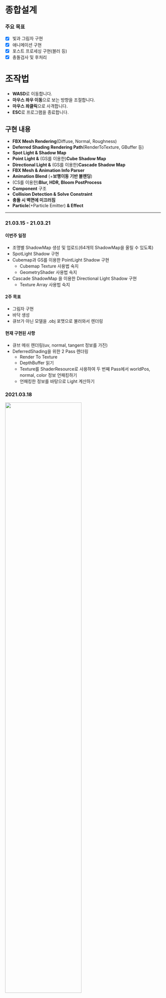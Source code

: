 # 종합설계
### 주요 목표
 - [x] 빛과 그림자 구현
 - [x] 애니메이션 구현
 - [x] 포스트 프로세싱 구현(블러 등)
 - [x] 충돌검사 및 후처리

# 조작법
- **WASD**로 이동합니다.
- **마우스 좌우 이동**으로 보는 방향을 조절합니다.
- **마우스 좌클릭**으로 사격합니다.
- **ESC**로 프로그램을 종료합니다.

## 구현 내용
* **FBX Mesh Rendering**(Diffuse, Normal, Roughness)
* **Deferred Shading Rendering Path**(RenderToTexture, GBuffer 등)
* **Spot Light & Shadow Map**
* **Point Light &** (GS를 이용한)**Cube Shadow Map**
* **Directional Light &** (GS를 이용한)**Cascade Shadow Map**
* **FBX Mesh & Animation Info Parser**
* **Animation Blend** (+**보행이동 기반 블렌딩**)
* (CS를 이용한)**Blur, HDR, Bloom PostProcess**
* **Component** 구조
* **Collision Detection & Solve Constraint**
* **충돌 시 벽면에 미끄러짐**
* **Particle**(+Particle Emitter) **& Effect**

-----------
### 21.03.15 - 21.03.21
#### 이번주 일정
* 조명별 ShadowMap 생성 및 업로드(64개의 ShadowMap을 올릴 수 있도록)
* SpotLight Shadow 구현
* Cubemap과 GS를 이용한 PointLight Shadow 구현
  - Cubemap Texture 사용법 숙지
  - GeometryShader 사용법 숙지
* Cascade ShadowMap 을 이용한 Directional Light Shadow 구현
  - Texture Array 사용법 숙지

#### 2주 목표
* 그림자 구현 
* 바닥 생성
* 큐브가 아닌 모델을 .obj 포맷으로 불러와서 렌더링

#### 현재 구현된 사항
- 큐브 메쉬 렌더링(uv, normal, tangent 정보를 가진)
- DeferredShading을 위한 2 Pass 렌더링
  - Render To Texture
  - DepthBuffer 읽기
  - Texture를 ShaderResource로 사용하여 두 번째 Pass에서 worldPos, normal, color 정보 언패킹하기
  - 언패킹한 정보를 바탕으로 Light 계산하기

### 2021.03.18
<img src="https://user-images.githubusercontent.com/21697638/111553756-58535f80-87c8-11eb-95b5-4fb1c6bab7a7.png" width="70%" height="70%"></img>

-----------
### 21.03.22 - 21.03.28
#### 이번주 일정
* Cubemap과 GS를 이용한 PointLight 그림자 구현
  - Cubemap Texture 사용법 숙지
  - GeometryShader 사용법 숙지
* Cascade ShadowMap 을 이용한 Directional Light 그림자 구현
  - Texture Array 사용법 숙지

#### 2주 목표
* 그림자 구현 
* 바닥 생성
* 큐브가 아닌 모델을 .obj 포맷으로 불러와서 렌더링

#### 현재 구현된 사항
- 큐브 메쉬 렌더링
- 디퍼드 쉐이딩
- 다중 SpotLight & Shadow

Root Constant를 한 프레임 내에 여러 번 바꿀 수 있을 것이라 오해하고 있었다.
말 그대로 상수처럼 사용되는 것인데. 
그래서 인덱스를 갱신해가며 사용할 수 있을 것이라 믿었던 Light와 ShadowMap 배열 구조를 전부 부수고 광원별 렌더 패스를 추가하는 식으로 변경하였다. 

### 2021.03.21
<img src="https://user-images.githubusercontent.com/21697638/111884756-f6cd0400-8a06-11eb-90d6-d70c830bd86f.png" width="70%" height="70%"></img>

### 2021.03.22
프로젝트의 단위 1 이 1 m가 되도록 설정하였다. (0.001 = 1mm, 1,000 = 1km)
투영 변환 행렬도 그에 맞게 조절하고 Object와 Light의 크기도 변경하였다.
이제 Load Mesh가 된다.

<img src="https://user-images.githubusercontent.com/21697638/111926071-aa5cf380-8aee-11eb-83ce-9b9e3ea0e60d.png" width="70%" height="70%"></img>

### 2021.03.25
Point Light Shadow를 위해 TextureManager와 Texture에 CubeMap Type으로 Texture를 생성하는 함수를 추가해주고 Header.hlsli에 TextureCube를 추가해주었다.
원래 Texture2DArray로 만들고 그걸 Texture2D로 되지 않을까 하고 올려봤었는데 생각대로 작동하지 않았다.
[Introduction To Textures in Direct3D 11 - Win32 apps | Microsoft Docs](https://docs.microsoft.com/en-us/windows/win32/direct3d11/overviews-direct3d-11-resources-textures-intro)
여기에 보면 CubeMap의 인덱스가 나온다. 저 순서대로 Light마다 뷰 변환 행렬을 만들어줘야 한다(올릴 땐 투영 변환 행렬 곱하고 전치행렬로 바꿔서).

<img src="https://user-images.githubusercontent.com/21697638/112391901-f2248a80-8d3b-11eb-8d31-36f302a8be15.png" width="70%" height="70%"></img>

-----------
### 21.03.29 - 21.04.04
#### 이번주 일정
* Cascade ShadowMap 을 이용한 Directional Light Shadow 구현
* Render Object를 할 때, Texture 등을 어떻게 저장할 것인지 정리(자료구조 면에서)
* Material 구조체 업로드 준비
* FBX SDK로 파일 읽기(애니메이션 구현 준비)

#### 2주 목표
* Object 자료구조 정리(또는 Component 인터페이스 작성)
* FBX SDK 다운로드 및 사용법 정리

#### 현재 구현된 사항
- 큐브 메쉬 렌더링
- DeferredShading
- 다중 SpotLight Shadow
- 다중 PointLight Shadow
- Cascade Shadow Map을 TextureArray를 사용하여 DepthBuffer에 그리는 것까지 진행

### 2021.03.29
26일에 DepthBuffer에 그려지는 것까지 확인

### 2021.03.31
CSM 구현 시에 많은 문제가 있었는데 현재 진행 상황은 다음과 같다.
- 뷰 프러스텀의 꼭짓점 좌표를 구하기 위해 CameraView 변환 행렬의 역행렬을 곱해 WorldSpace로 가져오고, LightSpace로 변환한 뒤에, 각 캐스케이드 별로 min/max XYZ를 구하여 직교 투영 행렬을 만들 때 필요한 width와 height, Znear, Zfar을 구했다.
- 각 캐스케이드 별로 위치를 구하여 View 변환 행렬을 만들어주고 위에서 구한 투영행렬과 곱해서 GPU에 올려줬다.
- 그래서 일단 되긴 한다
- 다만, 카메라 회전 시에 ShadowMap 안에 안 들어가는건지 아니면 캐스케이드 인덱스를 구하는 식에 문제가 있는건지 중간에 의도하지 않은 그림자가 생기는 문제가 있다

<img src="https://user-images.githubusercontent.com/21697638/113150035-9cd20700-926e-11eb-9230-03f8149263ce.png" width="70%" height="70%"></img>
<img src="https://user-images.githubusercontent.com/21697638/113150117-b4a98b00-926e-11eb-96b3-3f682aa57016.png" width="70%" height="70%"></img>

### 2021.04.01
CSM을 구현했다. 구현하면서 있었던 문제들과 해결법은 다음과 같다.
1. DepthTextureArray에 렌더는 되는데 카메라가 이동해도 DepthTexture의 내용은 바뀌지 않음 -> Light의 위치를 각 캐스케이드의 시작점으로 이동시켜 해결
2. 거리에 따라 잘못된 캐스케이드가 선택되어 의도하지 않은 그림자가 발생 -> 월드 공간에서 픽셀의 위치와 카메라 간의 거리로 캐스케이드를 선택하게 하지 않고, 월드 공간 픽셀의 위치를 카메라 공간으로 옮긴 뒤에 z값으로 캐스케이드를 선택하게 변경(원래 캐스케이드의 바운더리 박스를 만들 때 쓰는 뷰 프러스텀도 카메라 뷰 공간에 있었으니까)
3. 깊이텍스처의 일부(오른쪽과 아래쪽) 공간에 렌더링이 되지 않음 -> 이건 다른 쉐도우 맵을 생성할 때도 있었으나 평상시에는 눈에 띄지 않아서 몰랐던 문제로서 쉐도우 맵을 렌더링 할 때, 뷰 포트의 크기만 쉐도우 맵의 크기에 맞게 변경해주고 시저렉트는 변경해주지 않아서 생긴 문제였음(쉐도우 텍스처의 크기를 2048로 바꾸면 1/4만 그려지는 문제가 있었는데 아... 암튼 해결함)

이렇게 적어보면 문제가 적어보이지만 적합한 디버깅 방법을 알지 못했던 터라 주먹구구식으로 시도한 일이 많았다. 효율적인 디버깅 방법이 필요하다.

이제 Object 자료구조와 Material 등을 정리하고 구현한 뒤에 애니메이션으로 넘어갈 준비를 하면 될 것 같다.

<img src="https://user-images.githubusercontent.com/21697638/113239609-0b05e080-92e6-11eb-8cce-9dda85a663b9.png" width="70%" height="70%"></img>
<img src="https://user-images.githubusercontent.com/21697638/113239658-253fbe80-92e6-11eb-99b4-921ac5e872fa.png" width="70%" height="70%"></img>

### 2021.04.04
나는 더 이상 3ds Max를 사용할 수 없고, 내가 원하는 (diffuseMap, normalMap, specularMap이 있고 아마 앞으로 애니메이션까지 들어가면 더 까다로워질)조건으로 완벽하게 준비된 에셋을 구하기도 어려울 것 같아서 Blender 2.92로 에셋을 만들었다. Blender가 3ds Max와 사용방법이 많이 달라서 적응하는데 오래 걸렸다.

<img src="https://user-images.githubusercontent.com/21697638/113578416-c23f8600-965d-11eb-8275-8df5d09a4e3a.png" width="70%" height="70%"></img>

-----------
### 21.04.05 - 21.04.11
#### 이번주 일정
* Object 렌더링 시에 Texture 등을 어떻게 저장할 것인지 정리(자료구조 측면에서)
* Material 구조체 업로드 준비
* FBX SDK로 파일 읽기(애니메이션 구현 준비)

#### 2주 목표
* Object 자료구조 정리(또는 Component 인터페이스 작성)
* FBX SDK 다운로드 및 사용법 정리

### 2021.04.05
자원 관리 자료구조를 작성했다.
원래 Scene에 속해있던 TextureMng와 Object에 속해있던 vector<mesh*>의 자원들을 전역으로 올리고 한 번씩만 생성하게 변경하였다.(원래는 같은 mesh여도 여러 Object일 경우, 여러 번 생성하여 메모리 낭비가 있었다)
따라서 지금 구조는 다음과 같다.

> 전역에 gTextureMng, gModelMng, gMaterialMng 로 자원관리
> 처음에 AssetData를 읽어서 이 Scene에서 어떤 Asset(obj, dds 등)을 사용하는지 확인
> 위에서 확인한 AssetList를 바탕으로 Model(mesh들의 집합)과 Texture를 Load
> MaterialData를 읽어서 Material을 생성
> (defaultMaterial도 생성하여 mat이 없는 object의 경우, defaultMaterial을 사용하게 함)
> Object에서 Render를 할 때, Material과 Model name을 가지고 gMaterialMng, gModelMng에서 Set과 Render하게 변경
> (이전에 사용한 Material과 같은 경우, 추가로 Set을 하지 않게 이전에 사용한 mat의 이름을 Mng에서 저장)

자원 관리를 위해 Data 파일만 3개를 사용하게 됨
자원 사용을 위해선 다음의 순서를 거쳐야 함
1. 먼저 Data 폴더의 AssetList에 사용할 에셋을 추가한다
2. 해당 에셋을 Assets 폴더에 추가한다
3. MaterialData에 추가할 Texture를 더해준다
4. ObjectData에 Material과 Model을 더해준다

SpecularMap을 추가하였다
스펙큘러맵을 이렇게 사용하는게 맞는진 모르겠으나 일단 0~1 사이의 값을 가지고 roughness 값으로 사용된다. 이게 있으면 한 Texture를 사용하는 Model에서 다양한 roughness 값을 줄 수 있게 된다
지금 light를 계산하는 hlsl에서 roughness * 256 해서 사용하고 있으므로 기억해두자
Fresnel값도 어떻게 주고 싶은데 그것까지는 아직 못해주고 있다
추가로 RGB Texture를 써야 할 지 고민해봐야 할 것 같음

<img src="https://user-images.githubusercontent.com/21697638/113580174-45fa7200-9660-11eb-841f-0f87b0694b88.png" width="70%" height="70%"></img>

### 2021.04.08
Blender에서 리깅과 애니메이션 작업까지 한 모델을 FBX로 Export하여 사용하기 위해 작업했다.
스키닝 애니메이션은 한 차례 구현해 본 적이 있어 이론을 복습하는 것은 쉬웠다.
FBX SDK의 사용법이 어렵고 복잡해서 많이 힘들었는데 Parser를 작성한 지금도 현재의 방식이 그리 맘에 들지 않는다.
Blender에서 키프레임을 Export하고 다시 Import 해보니 Max에서 리샘플링 옵션을 켠 것처럼 모든 프레임에 키프레임이 생기는걸 볼 수 있었다. 특정 키프레임의 시간만 얻는 것을 포기하고 모든 프레임에서 toWorld 행렬을 뽑아냈다.
빠르게 로드하기 위해 바이너리 포맷으로 만든 뒤에 한 번에 데이터 전체를 읽어내는 식으로 만들었다. (이후 처리 공정이 있긴 하지만)
지금은 루트 상수버퍼를 추가하고 애니메이션 본 변환 행렬을 올리는 것까지 진행했다.
앞으로 해야 할 일은 다음과 같다.

1. 변환 행렬을 시간에 따라 보간.
2. 이 오브젝트가 FBX 모델인지 OBJ 모델인지, 애니메이션이 적용되어있는 메쉬인지 등을 구분.
3. 각자 다른 PSO를 사용하여 렌더링.

Blender에서 FBX로 Export 할 때, Topology를 D3D_PRIMITIVE_TOPOLOGY_TRIANGLESTRIP이 아니라 D3D_PRIMITIVE_TOPOLOGY_TRIANGLELIST로 뽑고 싶은데 Export 옵션에선 못 찾겠다. 
pd3dCommandList->IASetPrimitiveTopology(D3D_PRIMITIVE_TOPOLOGY_TRIANGLELIST); 
이 함수를 찾아서 수정해야 할 것. (FBX모델은 TRIANGLESTRIP로 변환했으니까)

-----------
### 21.04.12 - 21.04.18
#### 이번주 일정
* AnimationClip, AnimationCtrl 등 Animation 자료구조 구현

#### 2주 목표
* Animation 구현

### 2021.04.12
Blender에서 Export한 FBX 파일에 문제가 많아서 다시 3ds Max로 작업환경을 변경했다. Blender에서 있었던 문제는 다음과 같다.

- FBX 포맷으로 Export 할 경우, Vertex가 없어지는 문제가 있다. 정확히는 프리미티브 토폴로지가 트라이앵글도 아니고 트라이앵글 스트립도 아니고 전체 Face의 절반이 사라지는 문제가 있다. Export 한 결과물을 다시 Import 했을 때 Mesh에 문제가 있던 것 같아 보이진 않았는데 대체 어떻게 저장을 하고 있는 것인지 모르겠음.
- Export 할 때, 3ds Max에서의 '리샘플링 올' 옵션이 자동으로 적용되는 듯하다. Keyframe의 Time 값을 얻기 위해 Parser를 돌렸을 때, 모든 프레임의 시간이 나오길래 뭔가 싶어서 다시 Import 해봤는데 모든 프레임에 키프레임이 찍혀있는걸 보고 3ds Max를 설치했다.

<img src="https://user-images.githubusercontent.com/21697638/114394625-5ec1d500-9bd6-11eb-8125-32ac869a7680.png" width="70%" height="70%"></img>

Blender에서 Export 하는 것은 문제가 너무 많아서 다시 Max에서 작업하는 것으로 변경했다. 그로 인해 AnimationClip의 자료구조가 변경되었고(이젠 키프레임을 리샘플링 올을 하지 않은 결과로 처리할 수 있으니까) Parser의 구조도 변경하였다.

AnimationClip의 구조는 다음과 같다.

    struct Keyframe {
	    float keytime;
	    float4 rotation;
	    float3 translation;
	}
	
	using Bone = vector<Keyframe>;
	
	AnimationClip DataStructure
	
	nBone
	eachBone: nKeyframe
	sizeof(Keyframe) * nTotalKeyframe
	
   Parser를 구현했고 이에 맞춰서 본 프로젝트에서 Import 할 수 있게끔 변경했다.  FBX로 읽은 Mesh를 렌더링 하는 것까지 구현했다. AnimationClip을 읽어오는 것까지 성공했다.

### 2021.04.13
AnimationClip에서 읽은 FrameData를 GPU에 올려 VS에서 사용할 수 있게 하였다. 
VS Input Semantic으로 TEXCOORD는 되고 TEXCOORD1은 안된다.
FrameData가 문제 없이 올라가는 것을 확인했고 이전 Frame과 다음 Frame 간의 보간을 구현하였다.
3ds Max에서 회전 값은 TCB, 위치 값은 베지어 방식으로 보간한다고 하여 찾아보았는데,
TCB는 Tension, Continuity, Bias의 줄임말로 CatmullRom Spline에 bias 값을 넣은 정도로 보였다.
나는 T, C, B 모두 Default 값으로 두고 에셋을 만들 예정이므로 CatmullRom 보간만 할 수 있으면 된다.
그리고 그건 XMVectorCatmullRom() 라는 함수로 이미 구현되어 있다.

다만, CatmullRom 스플라인은 보간하려는 두 값의 연속성? 미분값? 속도?값 을 정하기 위해 그 앞과 뒤의 값도 필요로 하기 때문에 값을 4개 전달해야 한다.
이것과 지금 AnimationClip의 저장방식(frameLength와 같은 keytime을 가지는 맨 마지막 키프레임이 있을 수도, 없을 수도 있는 구조)에 따른 루프 애니메이션과 루프가 아닌 애니메이션의 키프레임 인덱스를 정하는 방법을 전부 구현하지는 않았다.
지금 구현한 방법은 맨 앞과 맨 마지막이 이어지지 않는다는 가정 하에 구현하였다.

현재 프레임 인덱스를 구하는 것 자체는 크게 문제가 없는 것 같고 변환 행렬 값에 문제가 있어서 제대로 애니메이트 되지 않고 있다.

-----------
### 21.04.12 - 21.04.25
#### 이번주 일정
* Animation Parser, Animation Controller 구현

-----------
### 21.04.26 - 21.05.02
#### 이번주 일정
* 휴식

-----------
### 21.05.03 - 21.05.09
#### 이번주 일정
* Animation Parser, Animation Controller 구현

### 2021.05.03
Fbx Parser 구현 성공. 추후 내용 정리해서 올릴 것.

### 2021.05.04
본 프로젝트에 적용 완료. 코드 정리해서 올릴 것.

<img src="https://user-images.githubusercontent.com/21697638/116945821-8840be80-acb3-11eb-8188-742572a047b6.png" width="70%" height="70%"></img>

- Parser에서 VertexNormal이 제대로 입력되지 않아 Split per-vertex Normals 옵션을 켤 수 없었는데 해당 부분을 수정.
- PSO를 변경하고 추가하여 애니메이션이 적용된 오브젝트도 Shadow Occluder로 작용.

<img src="https://user-images.githubusercontent.com/21697638/116962876-3fecc500-ace2-11eb-8b04-df5c9c8aa109.png" width="70%" height="70%"></img>

### 2021.05.06
미리 만들어둔 사람 모델을 리깅하여 사용하였다.

Parser에서 Mesh를 저장할 때 하나의 Vertex에 영향을 주는 Bone이 5개 이상인 경우가 나오는 문제가 있었다.
하나의 Vertex에 영향을 주는 Bone이 4개를 초과하는 경우, 가장 작은 weight값을 가진 Bone을 지우고 해당 weight값을 나눠 다른 Bone들의 weight에 더해주는 방법으로 수정하였다.

<img src="https://user-images.githubusercontent.com/21697638/117238481-edd5ac00-ae67-11eb-9259-b6ca4016ee7f.gif" width="70%" height="70%"></img>

이전에 구현해둔 쿼터니언 보간 방식은 각 요소별로 CatmullRom 보간을 하는 방법이었기 때문에, 회전값이 튀는 문제가 있었다.
같은 회전값을 나타내더라도 표현하는 쿼터니언 값이 다를 수 있던 문제였는데(아마?) 이를 요소별로 단순하게 보간하여 발생한 것 같아 XMQuaternionSlerp()을 사용하여 보간하게 변경하였다.

FBX Asset Import 시에
1. position과 normal의 Y와 Z를 Swap한다.
2. position과 normal의 Z에 -1을 곱한다.

VertexShader에서
1. position과 normal 변환결과값의 X에 -1을 곱한다.
(tangent나 uv에 비슷한 처리를 해야 하는지는 아직 모름)

<img src="https://user-images.githubusercontent.com/21697638/117239997-d3e99880-ae6a-11eb-99d1-6542dd5d441b.gif" width="70%" height="70%"></img>

### 2021.05.07

AnimationController를 상속받는 HumanoidAnimCtrl를 만들고 HumanoidObject가 갖고 있는 HumanoidState에 따라 다른 Clip을 재생하도록 하였다.

<img src="https://user-images.githubusercontent.com/21697638/117376845-f2a06b80-af0c-11eb-8174-a37296c1df5d.gif" width="70%" height="70%"></img>

AnimationController에서는 입력받은 State와 Time으로 행렬을 만들어 Set까지 하고 있다.
이것으로 컨트롤러에서 할 일은 일단 끝. (블렌딩 등을 제외하고)
AnimatedObject(특히 HumanoidObject를 기준으로)에서 State 전환을 만들어야 한다.
외부에서 Object에게 MoveForward() 명령어를 주었을 때, 만약 해당 Object가 직전에 Jump를 하여 InAir State라면, MoveForward()를 호출해도 아무런 효과가 없어야 한다.

-----------
### 21.05.10 - 21.05.16
#### 이번주 일정
* State와 Transaction 구현
* Object의 상황에 따라 State가 전환
* 소스코드 정리

#### 2주 목표
* UI와 Font 구현(한글까지 지원할 수 있도록)

### 2021.05.10
State 클래스를 다음과 같이 작성하고 Humanoid_Idle, Humanoid_Walk 클래스를 State 클래스를 상속받아 구현하였다.

	class State {
	public:
		State(const char* strName, Object* obj) :m_strStateName(strName), m_pObject(obj) {}

		void AddTransation(Transaction* transation) { 	m_vecTransactions.push_back(transation); }
		bool IsSatisfyTransaction(const char* strStateName);
		void ChangeStateTo(const char* strStateName);

		virtual void EnterState() {}
		virtual void LeaveState() {}
	public:
		virtual void MoveForward() = 0;
		virtual void Update(float fTimeElapsed) = 0;

	public:
		string m_strStateName;

	protected:
		vector<Transaction*>	m_vecTransactions;
		Object*					m_pObject;
	};

Idle State인 플레이어 캐릭터에게 WalkForward() 명령을 주면 Walk State로 전환할 수 있는 Transaction이 있는지 검사하고, 있으면 해당 Transaction의 조건에 적합한지 확인 후에 맞으면 해당 State로 전환한다.

	if(IsSatisfyTransaction("strStateName")) ChangeStateTo("strStateName");

### 2021.05.11
이번 2주 목표를 'UI와 Font 구현(한글까지 지원할 수 있도록)'에서 '손에 무기 들려주기, IK 구현, 애니메이션 블렌더(이건 시도까지만)'으로 변경
Normal Mapping을 구현하는 것을 먼저 한다.

https://www.textures.com/ 에서 albedo, normal, roughness맵을 다 갖고 있는 Texture Set를 받아 테스트에 사용하였다.
사용한 Set은 [Medieval Cobblestone Pavement - PBR0024 (textures.com)](https://www.textures.com/download/PBR0052/133087)

Specular Map과 Roughness Map이 갖는 의미의 차이점을 잘 모르겠기에 지금은 Specular Map의 슬롯을 기본으로 비워두고, Albedo Map(이것도 Diffuse Map과의 차이점을 모르겠다)의 Alpha 채널에 Roughness Map의 정보를 넣어 하나로 합친 뒤에 사용하였다.
즉, 지금 Material이 Texture Set으로 갖는 정보는 Diffuse.rgb, Roughness.r(==Diffuse.a에 들어감), Normal.rgb 이렇게 있다.
Material의 Fresnel 값을 가지는 Texture는 아직 보지 못했기에 따로 Material마다 지정해주거나 Material에 따라 제작할 필요가 있다.

지금 사용하고 있는 Material마다 지정해주는 방식은 한 Material에서 다양한 재질을 표현할 수 없다는 문제가 있다.
예를 들어, 하나의 Mesh에서 한 부분은 천 재질이고, 다른 부분은 가죽 재질일 때, Roughness 값은 다르게 줄 수 있지만 Fresnel 값은 동일하게 줄 수 밖에 없다. 금속의 경우, Fresnel 값이 매우 큰 것이 다른 재질과의 차이점인데 하나의 Material에서 그것을 표현할 수 없다는 것이 문제가 된다.
하지만 이와 별개로 Material이라는 표현 자체가 재질을 의미하는 만큼, Material 하나에 하나의 재질만 표현해야 하는 것이 아닌가 같은 것도 고려해봐야 할 것 같다.
일단 지금은 Fresnel 값을 Material마다 직접 지정하고 있다.

<img src="https://user-images.githubusercontent.com/21697638/117751361-edfeee80-b24f-11eb-9d7d-5062e195720e.png" width="70%" height="70%"></img>

<img src="https://user-images.githubusercontent.com/21697638/117751397-fe16ce00-b24f-11eb-9328-6e5f1cd4879c.png" width="70%" height="70%"></img>

아래 사진은 하드코딩 되어 있는 Fresnel  값에 차이를 줘 렌더링 한 결과물이다.
[왼쪽 - 0.1, 오른쪽 - 0.9]

SpotLight 생성 시에 SpotLight의 각도를 SpotPower로 조절해주고 있었으나, LightDirection이 normalize 되지 않은 채로 들어가 의도하지 않은 결과가 나오는 점을 수정.

<img src="https://user-images.githubusercontent.com/21697638/117754539-7b910d00-b255-11eb-9875-7b5450ee4364.png" width="70%" height="70%"></img>

3ds Max에서 지금 필요한 모든 정보들을 얻기 위해선 다음과 같은 처리가 필요하다.
1. UnwrapUVW를 하여 UV를 생성
2. TurnToPoly를 하여 모든 Polygon Size를 3 이하로 줄여, 수동 Triangulate (Export 옵션에서 선택하는 Triangulate 만으로는 Binormal과 Tangent가 제대로 생성되지 않았다)
3. Split per-Vertex normals, Tangents and Binormals, Triangulate 에 체크
4. Units은 Automatic, Axis는 Y-up
5. Import 할 때, Position, Normal, Tangent는 YZ Swap, Z 반전
6. Import 할 때, UV는 V 반전

<img src="https://user-images.githubusercontent.com/21697638/117795033-c1b39400-b288-11eb-8eba-6b0d1f3a59c3.png" width="70%" height="70%"></img>

다른 Object를 Humanoid Object의 R Hand Bone까지 옮기는 것을 구현했다.
여기서 옮겨진 Object가 YZ평면으로 반전된 곳에 위치하는 문제가 있었는데
이것은 AnimClip을 import 할 때, 해당 평면에 대해 반전되서 들어오는 것을 별다른 처리 없이 그대로 사용한 뒤,
VS에서 모든 Vertex에 대해 일괄적으로 position.x *= -1를 해주는 것으로 마무리했기 때문이다. (이렇게 해야 의도한 대로 좌우가 맞게 출력되므로)
지금은 옮기려는 오브젝트에 평면대칭행렬을 곱해서 해결했지만 위에서 말한 AnimClip 행렬들에 평면대칭행렬을 곱해서 VS에서 추가적인 계산을 할 필요 없도록 수정해야 할 것

### 2021.05.12

<img src="https://user-images.githubusercontent.com/21697638/117913228-fd4b6e00-b31b-11eb-954c-3f05813e5e4a.gif" width="70%" height="70%"></img>

손 위치에 Object를 옮기는 것에 성공했다.
Object 클래스에서 부모에 상대적인 로컬변환행렬과 절대값인 월드변환행렬을 받을 수 있도록 구현.
에셋이 좌우반전되는 문제는 쉽게 해결할 수 있는 부분이 아닌 것 같아 일단 묻어두고 이후에 수정.

<img src="https://user-images.githubusercontent.com/21697638/117935310-8c697d80-b33e-11eb-8b7a-22d406e4309b.png" width="70%" height="70%"></img>

<img src="https://user-images.githubusercontent.com/21697638/117935367-9be8c680-b33e-11eb-87e7-cf6485aefefc.png" width="70%" height="70%"></img>

항상 도움받고 있다.
애니메이션 정보를 좌표계에 문제가 없이 가져오는데 성공했다.
이제 전후좌우 전부 맞다. AnimatedObject와 일반 Obecjt 간에 CCW 차이 또한 없다.

    // In AnimClip Parser
    FbxAxisSystem d3dAxisSystem(FbxAxisSystem::EUpVector::eYAxis, FbxAxisSystem::EFrontVector::eParityOdd, FbxAxisSystem::ECoordSystem::eLeftHanded);
    d3dAxisSystem.DeepConvertScene(lScene);

	// In Main Program Importer
	// 이 부분은 Mesh Parser에서 처리하고 넘어오는게 좋을 것 같다.
	temp.m_xmf3Pos = vecCP[v.ctrlPointIndex].position;
	swap(temp.m_xmf3Pos.y, temp.m_xmf3Pos.z);
	temp.m_xmf3Pos.z *= -1;
	temp.m_xmf3Pos.x *= -1;
	temp.m_xmf3Normal = v.normal;
	swap(temp.m_xmf3Normal.y, temp.m_xmf3Normal.z);
	temp.m_xmf3Normal.z *= -1;
	temp.m_xmf3Normal.x *= -1;
	temp.m_xmf3Tangent = v.tangent;
	swap(temp.m_xmf3Tangent.y, temp.m_xmf3Tangent.z);
	temp.m_xmf3Tangent.z *= -1;
	temp.m_xmf3Tangent.x *= -1;
	temp.m_xmf2UV = v.uv;
	temp.m_xmf2UV.y *= -1;

이렇게 하면 에셋 제작 시에 의도한 모습으로 애니메이션이 재생되고, 추가적인 처리를 해줄 필요도 없다.

### 2021.05.13

Mixamo에서 애니메이션을 다운로드 하여 Parse하고 적용하였다.
Mixamo 사용법은 다음과 같다.
1. Biped를 남기고 모두 제거한 뒤, FBX로 Export하여 Mixamo에 업로드한다.
2. 원하는 애니메이션 클립을 선택하고 Without Skin 옵션을 선택한 뒤, 다운로드 한다.
3. Skin이 적용된 Mesh와 Biped가 같이 있는 Max 파일에서 방금 다운로드한 FBX 파일을 Import 한다. (이때, Import 설정은 https://m.blog.naver.com/bluegod731/221167655192 를 참고)
4. 애니메이션이 적용된 Max파일을 그대로 Export하여 AnimParser에서 처리하면 그대로 사용할 수 있다.

해상도를 1920*1080으로 변경하였다.
Cascade Shadow Map 구현에 있어서 버그를 찾았으므로 이를 수정하는 것을 최우선 목표로 한다.

### 2021.05.14

<img src="https://user-images.githubusercontent.com/21697638/118232331-573e6600-b4cb-11eb-9733-548b1a0b22e7.png" width="70%" height="70%"></img>

창의 크기를 1920*1080으로 늘렸다.
Cascade Shadow Map 기능에 버그가 있어 수정하였다. 이제 가끔씩 보였던 자잘한 그림자들이 보이지 않게 됐다.

-----------
### 21.05.17 - 21.05.23
#### 이번주 일정
* Humanoid의 이동 State들을 구현
* 보행기반 Animation Blend 구현

#### 2주 목표
* Animation Blend
* IK
* 마우스로 시선을 돌리면 몸이 살짝 틀어지고, 머리가 해당 방향을 보고, 우클릭을 누르면 조준을 하고 , 그 상태에서 하체는 이동을 따로 하는 등

### 2021.05.17
Animation Blend를 구현하기 위해 우선 HumanoidState부터 변경하였다.
Humanoid_WalkForward에서 Humanoid_Moving으로 구조를 바꾸고, State 안에서 KeyInput을 받게 하였다.
State는 이제 vecAnimClipNameList를 반환한다.
AnimationCtrl은 미리 Blend를 위해 하나의 ClipName이 아닌 ClipName이 담긴 vector를 인자로 받게 변경하였다.

<img src="https://user-images.githubusercontent.com/21697638/118416437-a9a99d80-b6ea-11eb-893e-233858dbb3d0.gif" width="70%" height="70%"></img>

Animation Controller 부분에서 pair<string, float>를 받게 변경하고 행렬에 가중치를 곱한 결과물을 모두 합해서 반환시켰다.

<img src="https://user-images.githubusercontent.com/21697638/118465773-2e250c00-b73d-11eb-958f-8a06607587d2.gif" width="70%" height="70%"></img>

### 2021.05.19

<img src="https://user-images.githubusercontent.com/21697638/118802238-dde4b000-b8dc-11eb-9d3f-460e5000a6fd.gif" width="70%" height="70%"></img>

AnimationController 클래스의 SetMatrix()와 GetBoneMatrix() 함수를 MakeAnimationTransform(), GetLatestToWorldTransfromOfSpecificBone(), SetAnimationTransform() 함수로 대체하였다.
이제 자식 오브젝트는 부모 오브젝트의 BoneAnimationTransform을 구하기 위해 부모가 어떤 AnimClip들을 사용하는지 몰라도 된다. 다만, 기존의 AnimationController를 전역에 선언하고 모든 AnimatedObject가 같이 사용했었는데 이 부분은 변경해야 한다.

Idle AnimClip이 순간적으로 매우 빠르게 재생되는 문제가 있었는데, 이는 Blend 대상인 Clip들의 시간을 모두 평균화 해주면서 생긴 문제였으며
Idle / Walk, Run 등으로 따로 시간을 맞춰주어 Blend하는게 옳은 방법인 것 같다.
(예를 들어, Walk와 Run은 서로 시간을 평균내서 맞춰줘야 하지만 Idle은 다른 범주의 Clip이므로)

Moving State에서 Weight값을 정해주는 부분을 수정하였다.

발이 겹치거나, 동작이 안 맞거나 하는 부분이 있다.
지금은 Object의 time 하나로 모든 것을 계산하고 있는데 발이 떠있는 상태 등을 확인해야 하므로 이동하기 시작했을 때의 time을 시작부분으로 정해주는 것도 좋을 것 같다.

### 2021.05.20

<img src="https://user-images.githubusercontent.com/21697638/118926050-a62c4580-b97a-11eb-82b0-9850abe6b5d0.gif" width="70%" height="70%"></img>

Backward + Strafe좌우 를 매끄럽게 만들기 위해 Strafe좌우Backward를 만들고,
앞뒤 이동이 반전되는 순간에 방향이 불연속적으로 바뀌는 것을 막기 위해 좌우 이동을 앞이나 뒤 방향을 향하지 않고 좌, 우로만 향하는 클립을 추가하였다.
따라서 지금 사용되고 있는 애니메이션은 다음과 같다.

	Humanoid_Idle.mac
	Humanoid_WalkingForward.mac
	Humanoid_WalkingLeftStrafe.mac
	Humanoid_WalkingLeftStrafeForward.mac
	Humanoid_WalkingLeftStrafeBack.mac
	Humanoid_WalkingRightStrafe.mac
	Humanoid_WalkingRightStrafeForward.mac
	Humanoid_WalkingRightStrafeBack.mac
	Humanoid_WalkingBackward.mac

Blend가 되고 있는 도중에 캐릭터가 얇아지는 문제가 있다. (앞오른쪽 등)
차이가 크게 나지 않는 클립을 섞어주어야 위의 문제가 적어질 것 같다. 지금은 앞으로 이동하는 클립과, 옆으로 이동하는 클립 간의 차이가 커서 생기는 것 같다.

지금 있는 애니메이션은 크게 Idle과 Walk로 볼 수 있다.
Idle에 추가로 Walk를 섞어주는 거라고 생각해야 한다.
Walk 종류들끼리는 서로 Clip Length가 다르기 때문에 이를 맞춰줘야 한다. 또한, Move State에서 별개의 시간을 갖게 하여 이동 애니메이션이 재생될 때, 해당 시간을 가지고 Blend를 해야 한다.
지금은 단순하게 수작업으로 모든 Clip의 Length를 Max에서 수정해줬지만 이것은 에셋을 만드는 디자이너의 의도와 다른 모션을 재생하게 하므로 문제가 있다.

### 2021.05.21

Animation Blend
- 같은 종류끼리는 길이를 맞춰야 함
- Idle은 기본 모션
- 부위에 따라 State를 달리 줄 때, Blend는?

-----------
### 21.05.24 - 21.05.30
#### 이번주 일정
* BaseState, SubState, Action 구조를 구현

#### 2주 목표
* Animation Blend
* IK

### 2021.05.24

구조 설계는 다음과 같다.

	
	State, SubState, Action

	- State: 키입력 처리, 기본적인 Animation 출력
	- SubState: 특정 변수 조정, State Animation을 Overwrite
	- Action: 상위 Animation을 Overwrite

	Mask Struct도 있어야 함.
	BoneMask::eUpperBody
	BoneMask::eLowerBody
	기본적으론 Bone의 Idx를 갖고 있는 배열
	여기선 Pair로 처리해야 하나?
	Mask가 가져야 할 정보: 몇 번 Bone에 얼마의 값. (스텐실 처럼)

	애니메이션은 BaseState에서 먼저 애니메이션을 계산.	m_AnimCtrl->CalcAnimTransformFromBaseState(vecPairClipWeight, baseStateTime);
	그 다음, SubState에서 계산된 애니메이션에 Blend.	m_AnimCtrl->BlendToPrevAnimTransform(vecPairClipWeight, time, Mask);
	추가로 Action이 있다면 위의 결과값에 추가로 Blend.	m_AnimCtrl->BlendToPrevAnimTransform(vecPairClipWeight, time, Mask);

	State는 한 순간에 단 하나만 존재.
	State간 전환은 Object의 상태를 보고 State에서 판단.	if(IsPossibleToChangeStatdTo(strStateName)) ChangeStateTo(strStateName);
	SubState의 추가 및 시간 갱신은 State에서 판단.			if(IsPossibleToAddSubState(strSubStateName))AddSubState(strSubStateName);
	Action의 추가 및 시간 갱신은 State에서 판단.			if(IsPossibleToAddAction(strActionName))	AddAction(strActionName);

	SubState는 여러 종류가 한 순간에 존재 할 수 있음.
	하지만 이미 존재하는 SubState가 추가로 존재할 수는 없음.
	이미 존재하는 SubState를 추가할 때에는 해당 SubState의 시간을 갱신함. 또는 아무 것도 하지 않음. (애초에 SubState는 유지되는 하위 State니까)

	Action 또한 SubState와 같음.

	HumanoidObject는 다음과 같은 변수를 가짐.
	m_CurrState, m_vecCurrSubState, m_vecCurrAction;

	State->GetPairClipWeight()로 Clip이랑 Weight Pair를 넘기지 말고 그냥 Update()에서 처리해버리거나 Render()에서 처리해버리거나 할 것.
	그래야 SubState, Action에서도 일관성 있게 처리할 수 있음.

### 2021.05.25

BaseState와 SubState를 간략하게 구현.
BoneMask를 간략하게 구현.
AnimationController는 기능을 분할하여 전역에 존재할 AnimationUploader와 namespace AnimationCalculator 로 분리.

<img src="https://user-images.githubusercontent.com/21697638/119498880-1256e100-bda1-11eb-844e-5545aa1cbce4.gif" width="70%" height="70%"></img>

Mask 자체는 문제 없이 작동하는 것 같으나 이렇게 나오는 것이 옳게 계산된 것인지는 잘 모르겠다.

<img src="https://user-images.githubusercontent.com/21697638/119506184-a4161c80-bda8-11eb-913d-d86a4f6292cb.gif" width="70%" height="70%"></img>

### 2021.05.27

<img src="https://user-images.githubusercontent.com/21697638/119802372-73a1c000-bf19-11eb-9509-9e97a7cddcad.gif" width="70%" height="70%"></img>

<img src="https://user-images.githubusercontent.com/21697638/119802886-e874fa00-bf19-11eb-9353-08aa1a05546b.png" width="70%" height="70%"></img>

AnimCalc::Blend() 를 수정했다.
그동안 Blend 결과물이 이렇게 나오는게 맞는지 잘 모르는 상태였는데 이번 결과물을 보고 의도와 다른 것을 확인했다.

조준을 하고 이동을 하면 상체도 골반에 따라 흔들려야 한다.
근데 지금은 Animation Clip을 보간해주는 것뿐이라 골반 흔들림 등에 영향을 받지 않는다.
이동 애니메이션에 의해 골반이 이동하면 나머지 Bone들도 영향을 받아야 한다.
Bone에 영향을 주는 식으로 해야 한다. 결과물을 보간하는 것만으론 의도한 결과물을 낼 수 없다.

-----------
### 21.05.31 - 21.06.06
#### 이번주 일정
* Blend를 다른 방식으로 구현
* Parser에서 toParent와 local Transfrom 행렬을 Export/Import 할 수 있게 구현

#### 2주 목표
* Animation Blend

### 2021.05.31

기존 Blend 방식으론 기획 의도대로 작동하지 않음을 확인.
수정을 위해 Blend 방식을 변경.
각 Clip 별로 계산이 완료된 행렬들끼리 보간하는 것이 아니라 각 Clip들의 Local Transfrom끼리 보간을 하고 toWorld를 실시간으로 계산하는 방식으로 변경해야 함.

toDressposeInv와 toWorld * nKey를 Clip에 저장하던 방식에서
toDressposeInv, toParent, local Transform * nKey, parentIdx를 Clip에 저장하도록 변경하였다.
toDressposeInv, toParent, parentIdx는 Bone Hierarchy Info로 따로 저장해야 하고
local Transform만 Clip이 가지는게 맞지만 우선은 빠른 구현을 위해 Clip에 같이 담았다.

본 프로젝트에서 import 하는 부분까지 문제 없이 구현하였고 겸사겸사 Parser의 세부사항을 수정하였다.

Animation Blend에 대해 아는 내용이 적어 Unity를 참고하였다.
Unity에서는 같은 Layer 내에서 State와 State 사이의 Transition이 있고, 이 때 1차적으로 Animation Blend가 된다.
또한, Layer를 추가하여 동시에 여러 State를 적용할 수 있고, 이 때도 Layer끼리 Blend가 된다.
이 때 필요한 weight와 mask 정보는 Layer가 갖는다.

구현하려면 Transition 동안의 State와 Blend를 처리할 방법과 Layer Blend를 처리할 방법을 만들어야 한다.

-----------
### 21.06.07 - 21.06.13
#### 이번주 일정
* 일주일 휴식

-----------
### 21.06.14 - 21.06.20
#### 이번주 일정
* Animation Blend를 마저 끝내고 생각

#### 2주 목표
* Animation Blend

### 2021.06.14

<img src="https://user-images.githubusercontent.com/21697638/121862792-22296b80-cd36-11eb-8f99-7245e43b4419.gif" width="70%" height="70%"></img>

Layer 별로 BoneMask를 가지고 Blend하는데 성공.
Layer 내에서 State 전환을 구현하면 될 듯.
BoneMask를 어떻게 잘 조절해야 할 것 같다.

-----------
### 21.06.21 - 21.06.27
#### 이번주 일정
* Animation Blend

### 2021.06.21
막연하게 'Animation Blend' 라고 해두니 이게 끝인지 아닌지 감이 안 잡힌다.
따라서 다음의 기능들을 구현하는 것으로 정정한다.
1. Move Layer는 Default State에서 보행이동기반 Animation Blend. (속도에 따라)
2. Action Layer는 State들 간에 Transition을 구현. (Transition 중간에 보간)

<img src="https://user-images.githubusercontent.com/21697638/122705189-2e5e7d00-d290-11eb-9f99-94095959383f.gif" width="70%" height="70%"></img>

Move Layer에서 '앞으로', '오른쪽 앞으로' 클립 blend
Action Layer에서 '조준' 클립 Blend

이젠 얇아지거나 하는 문제가 없다.

### 2021.06.22

<img src="https://user-images.githubusercontent.com/21697638/122872786-e9a81400-d36b-11eb-8a9a-42d9901fbedc.gif" width="70%" height="70%"></img>

	구현사항
	- Layer Blend(weight를 기반으로 하는)
	- State 전환에 따른 AnimClip 변화
	- State Transition 도중의 부드러운 Blend
	- Movement Layer의 보행 이동 기반 Blend
	
	개발 도중 겪은 내용들
	- Blend를 하지 않는 단순 Animation 재생이라면 시간별 toWorld와 toDressposeInv만 가져도 계산할 수 있다.
	- 이미 계산된 행렬을 가지고 계산하는 것은 모델이 얇아지거나 할 수 있다. (이유까지는 아직 잘 모르겠다)
	- Blend를 목표로 한다면 시간별 local(특히 rotation 값을 갖고 있는 quaternion), BoneHierarchy의 toDressposeInv, toParent, parentIdx 등이 필요하다.
	- Quaternion은 Blend 계산에 적합하다.

### 2021.06.24

ComputeShader를 사용하여 Blur와 DoF, HDR, Bloom 정도를 목표로 하고 있다. 저걸로 구현하는 것이 맞는지는 하면서 알아가도록 하자.
새로 브랜치를 생성하고 UAV와 SRV를 둘 다 만들어준 Texture 자원을 생성했다.

    StructType A; 로 생성하는 것과
    StructType A = {}; 로 생성하는 것이 차이가 있었다.
    UAV를 생성할 때, uavDesc 구조체를 인자로 전달해야 하는데 이 때 문제가 있었다.

### 2021.06.25

ComputePipelineStateObject를 작성했다.
ComputeRootSignature를 작성했다.
Resource Barrier랑 Texture의 SRV, UAV(UAV는 SRV를 저장하던 Heap에 그대로 저장했다)생성하는 부분을 작성했다.

ComputePSO를 적용하고, RootSignature도 Set 해준 상태에서 적용이 되는 것을 확인했다.

Thread Index 값은 Group ID / Group Thread ID / Dispatch Thread ID 이렇게 셋이 있다.

만약, 한 스레드 그룹에서 256개의 텍셀을 처리할 예정이고 dispatch 할 때, (width / 256, height, 1) 과 같이 넘긴다면 가로로 width / 256번, 세로로 height번 실행된다.

이 때, 만약 CS에서 numThreads가 [numthreads(16, 16, 1)] 이고 Index 접근을 .xy 로 하게 한다면 

<img src="https://user-images.githubusercontent.com/21697638/123380380-54568b00-d5ca-11eb-89f5-509847555cce.png" width="70%" height="70%"></img>

위와 같이 x방향 16칸, y방향 16칸으로 256개의 thread를 사용하게 된다.
근데 dispatch는 가로로 8번, 세로로 1080번을 했으므로 화면의 왼쪽 부분(가로 128, 세로 1080 픽셀)만 효과를 받게 된다.

dispatch를 가로로 1920 / 256번, 세로로 1080번을 하겠다는건 가로로 길게 256픽셀씩 8번, 세로로 1080번을 하겠다는 의미이므로
모든 화면에 적용하기 위해서는 스레드 그룹의 범위를 [16, 16, 1]이 아니라 [256, 1, 1]로 해야 의도한 대로 결과가 나온다.

<img src="https://user-images.githubusercontent.com/21697638/123381323-8c120280-d5cb-11eb-8a20-4946ad8c75ad.png" width="70%" height="70%"></img>

(G버퍼의 Color 텍스처.rgb에 (1.7f, 0.3f, 0.3f)를 곱해준 결과물)

-----------
### 21.06.28 - 21.07.04
#### 이번주 일정
* Post Process 준비
* Blur 구현

#### 2주 목표
* Blur 효과 구현
* Depth Of Field 효과 구현(다만 상황에 따라 HDR 효과로 변경될 수 있음)

### 주요 목표
- Blur, HDR
- DoF, Bloom
- Particle
- Collision Check
- IK
- Extra Bone

Blur와 HDR을 각각 1주, DoF와 Bloom을 각각 1주씩 잡고 최대 일정을 4~6주로 계산.
Particle을 2~4주로 계산.
Collision Check를 8주로 계산하면 큰 일정들을 쳐내는데 최대 4달 반이 소요될 것.
11월 중순쯤이면 뭔가 나와있어야 한다.

### 2021.06.29

<img src="https://user-images.githubusercontent.com/21697638/123766527-bb917980-d901-11eb-9b51-8f87e195089e.png" width="70%" height="70%"></img>

<img src="https://user-images.githubusercontent.com/21697638/123766638-d2d06700-d901-11eb-99c7-1a7d28871e12.png" width="70%" height="70%"></img>

1. 그동안 후면버퍼(rtv와 dsv)를 OMSet하는 줄을 기준으로 RenderPass1()과 RenderPass2()로 나누던 것을 하나의 Render() 함수로 합치고, Render()의 인자로 후면버퍼 핸들을 전해줘서 Render() 함수 내부에서 OMSet으로 후면버퍼를 지정할 수 있게 변경.
2. 렌더타겟용으로 Texture를 두 개 더 만들고(각각 정사이즈 Screen Texture와 1/16사이즈 SmallScreen Texture), CS에서 접근하기 위해 UAV로도 묶은 1/16사이즈 Blur_Vertical, Blur_Horizontal Texture를 생성.
3. G-Buffer의 내용을 합친 것과 Light 결과물을 Screen Texture에 담고 해당 Texture를 1/16사이즈의 평면 메쉬에 입히고 좌상단 1/16공간을 제외한 나머지는 검은 전체 화면을 SmallScreen에 렌더링.
4. 렌더링하면서 Texture 크기를 넘어간 부분(원래 검은 부분)은 전부 잘리고 원래 G-Buffer와 Lighting 결과물만 1/16사이즈 Texture에 저장됨.
5. 작은 해상도의 Texture를 대상으로 수직, 수평 방향으로 Dispatch 하게 작성.

여기까지 진행함.
처음 Horizontal CS에서 SampleLevel()을 가지고 직접 Screen Texture에서 읽어오는 것도 되지 않을까 싶음.

### 2021.06.30

<img src="https://user-images.githubusercontent.com/21697638/123892914-6784a480-d996-11eb-9386-6713c3afc65e.png" width="70%" height="70%"></img>

Blur가 된다.
가중치는 FunctionTest Project에서 구해서 직접 넣어줬다.
int gBlurRadius 를 전역에 두면 모든 픽셀이 검게 나오는 문제가 있었는데 이유는 모르겠다.

-----------
### 21.07.05 - 21.07.11
#### 이번주 일정
* HDR 구현

#### 2주 목표
* Post Process를 HDR, Bloom까지 마무리 짓기
* Multi Thread Rendering 공부하기

### 주요 목표
- MultiThread Rendering
- ~~Blur,~~ HDR
- ~~DoF,~~ Bloom
- ~~-Particle~~
- ~~-Collision Check~~
- ~~-IK~~
- ~~-Extra Bone~~

### 2021.07.05

<img src="https://user-images.githubusercontent.com/21697638/124487449-b2187d80-dde9-11eb-8857-4af390f3c9a2.png"></img>

왼쪽부터 원본, Blur, HDR 결과물

주말에 다렉 작업을 하고 있는 분들과 진로 얘기를 짧게 했고 일단 후처리 구현이 끝낸 뒤에 멀티스레드 렌더링 쪽을 공부해보는게 좋을 것 같다고 결론이 났다.
면접에서도 멀티스레드 렌더링 관련된 질문을 물어본다고 하니 그 쪽을 준비해두는게 좋을 것 같다.
클라이언트 프로그래머로 취직을 한다고 해도 그 다음엔 무엇을 할 것인지 진로를 세세하게 그려봐야 한다.

이번 HDR 같은 경우엔 책의 내용을 그대로 따라 적어서 구현했다. 중요한 부분이 이해가 되지 않았는데 이런 식으로 구현만 하고 넘어가는 것에 의미가 있는지 모르겠다. 원리를 이해하고, 내가 만들고 싶은 효과를 기획하고, 어떻게 만들지 구상해서 만들 수 있어야 하지 않을까.

### 2021.07.06

<img src="https://user-images.githubusercontent.com/21697638/124603086-873f2f80-dea4-11eb-9b55-cd30ecf8f431.png" width="70%" height="70%"></img>

현재 픽셀의 휘도가 평균 휘도 + Bloom threshold보다 높은 걸 텍스처로 만들어서 Blur 효과를 주면 Bloom 효과가 된다.
건드릴 수 있는 수치는 Bloom threshold랑 fBloomScale 이렇게 둘.

HDR 효과의 코드 동작 원리를 모른 채로 구현에 성공한 줄 알았는데 역시 아니었음.
Bloom 효과는 구현했으니 평균 휘도 구하는 코드를 책을 참고해서 수정해야 함.
경우에 따라서 직접 작성해보는 것이 더 나을 것 같기도.
일단 오늘은 여기까지.

### 2021.07.07

10시부터 4시까지 평균 휘도 구하는 코드를 이해하고 내 프로젝트에 맞게 고쳤다.
함수 이름과 인자 이름을 보고 헷갈리지 않아야 좋은 이름임을 느꼈다.

첫 번째 패스[numthreads(1024,1,1)]에서는 1/16사이즈로 다운스케일, 스레드 그룹의 공유 메모리에 휘도 저장, 공유 메모리에 저장된 휘도들을 다운스케일해서 구한 평균 휘도를 gfAvgLum[Gid.y]에 저장.
(공유 메모리가 float 1024 크기의 배열이고 이걸 4로 만들고, 1로 만들고 하는 것 때문에 함수 이름이 1024to4 랑 4to1이었다)
스레드 그룹의 스레드가 x축으로 1024개 있기 때문에 한 스레드 그룹으로 1/4 Width를 처리할 수 있다.
1/4 Height는 270이기 때문에 Dispatch는 (1, 270, 1)과 같이 인자를 넘겨준다.
이렇게 하면 gfAvgLum[270]까지 모든 가로줄의 평균 휘도가 구해진다.

두 번째 패스[numthreads(1024, 1, 1)]에서는 gfAvgLum[270]을 하나의 평균 휘도로 만든다.
1024->256, 256->64, 64->16, 16->4, 4->1 의 과정을 거쳐 하나의 평균 휘도를 구하면 끝.

아직도 헷갈리는 부분이 너무 많다.

<img src="https://user-images.githubusercontent.com/21697638/124716563-30d2ff00-df3f-11eb-96ec-16d1a6e96cfd.png" width="70%" height="70%"></img>


-----------
### 21.07.12 - 21.07.18
#### 이번주 일정
* Multi Thread Rendering

### 2주 목표
* Multi Thread Rendering

백신 1차 접종 맞고 푹 쉬었다.

### 2021.07.13

멀티스레드 사용법을 먼저 리마인드. 예전에 들었던 멀티스레드 프로그래밍 강의 내용을 어떤 분이 정리해두신게 있어서 참고했다.

### 2021.07.14

[Tips and experience of DX12 Engine development . (slideshare.net)](https://www.slideshare.net/dgtman/tips-and-experience-of-dx12-engine-development)

멀티스레드를 사용할만한 부분은
- G-buffer 생성 시에 오브젝트들을 스레드 별로 나눠 그리기
- 그림자 깊이맵을 스레드 별로 나눠 그리기

정도가 있을 것 같다.

미리 CmdList를 여러 개 생성해서 들고 있다가 필요한 부분에서 새 스레드를 생성해서 명령을 넣는 방법을 먼저 해보고... 다른 방법도 좀 찾아보고... 해봐야 할 것 같음.

### 2021.07.15

<img src="https://user-images.githubusercontent.com/21697638/125733034-af46b913-bb07-446d-8a42-59c32ca1dc64.png" width="70%" height="70%"></img>

<img src="https://user-images.githubusercontent.com/21697638/125733135-cfa488ca-5875-43f8-8e6c-4b2331707c3e.png" width="70%" height="70%"></img>

AnimUploader를 전역에 하나 만들던 것에서 각 AnimatedObject 별로 하나씩 갖게 하였다. (모든 객체가 각자 애니메이션 데이터를 업로드 할 수 있도록)
사람 오브젝트에게 간단한 AI를 만들어서 무작위 방향으로 움직이도록 만들고, 721개를 (1개는 플레이어가 조종) 생성했다.

프레임 한 장 그릴 때 걸리는 시간을 줄이는게 목표.

절두체 컬링이나 인스턴싱 같은걸 쓰지 않고 오로지 멀티스레드 렌더링만으로 프레임을 줄여보자.

-----------
### 21.11.08 - 21.11.14
#### 이번주 일정
* Collision Detection

멀티스레드 렌더링을 시도해보면 나쁠건 없어 보이지만 일단 초기 목표였던 충돌검사와 충돌처리를 먼저 간단하게 끝내고 나서 다시 생각해보는게 어떨까 싶어 기존 일정이었던 멀티스레드 렌더링을 치웠다.

물리엔진을 만들 것도 아니고, Physx를 붙일 것도 아니기 때문에 매우 간단한 충돌 검사와 이후 보정 등만 해야 한다.
일단 만들어보고 성능적인 문제가 크면 그 때 공간분할이든 뭐든 추가하고 그게 아니라면 따로 추가하지 않는다.
(60프레임 방어를 못할 경우)

-----------
### 21.11.14 - 21.11.21
#### 이번주 일정
* Collision Detection

### 2021.11.15
BoundingOrientedBox 를 사용해서 Intersects()로 검사하는 테스트 코드를 작성했다.
깃허브  데스크탑의 git: 'remote-https' is not a git command. See 'git --help'. 라는 오류 때문에 갑자기 push가 되지 않는다.

### 2021.11.16
시스템 환경변수 문제였던 것 같아 예전에 추가했던 환경변수들을 정리하고, \AppData\Local\GitHubDesktop 와 \AppData\Roaming\GitHub Desktop 를 삭제한 뒤, 재설치했다.
모든 git과 관련된 프로그램을 삭제하고, 파이참, 아나콘다 등도 삭제했다.
다시 publish branch와 push가 된다.

-----------
### 21.11.22 - 21.11.28
#### 이번주 일정
* Component
* Collision Detection

### 2021.11.22
기존 코드에 깔끔하게 Collider를 추가할 방법이 떠오르지 않아 Component 방식을 다시 한 번 시도해보기로 했다.
Transform, MeshRenderer, SkinnedMeshRenderer, Collider(또는 BoxCollider, SphereCollider로 나누거나) Component를 작성하고 테스트 할 예정.
Component Class를 작성하고 Transform과 MeshRenderer Class가 Component를 상속받도록 작성하였다.
MeshRenderer는 같은 Object가 가지고 있는  Transform에 접근할 수 있어야 하므로 Object 내부에서 Component를 이름으로 찾을 수 있는 함수를 추가하였다.

### 2021.11.23
코드 리팩토링.

- Component를 추가하기 위해, Object에서 불필요한 부분을 모두 들어냈다.
- Mesh를 상속받지 않고 별개로 존재하던 DebugWindowMesh(디버깅용 작은 평면 메쉬로 쓰다가 이후에 RTT용도로도 사용) 클래스를 정리하고 DebugWindowObject 또한 삭제했다. 이는 Screen을 띄우는 용도로만 사용하는 개별 클래스로 따로 변경했다.
- Animation 파트를 전부 들어내고 AnimatedObject 또한 잠시 주석처리하였다.
- MeshRenderer, Transform, Controller Component를 작성하고 정상 작동 확인했다.

Collider Component를 내일 추가하고 정상작동 확인하면 SkinnedMeshRenderer와 Rigidbody 역할을 할 Component를 작성하도록 하자.

### 2021.11.24
Collider Component 작성.

충돌 관련 처리는 순서가 중요하다.
한 프레임 내에서 CheckCollision(), SolveConstraint(), Update() 순서로 진행하자.
Scene::CheckCollision() 에선 모든 Object에 대해 다른 Object와의 충돌 여부를 검사한다.

    // Scene
    for( i ; i < size ; i++ )
	    for( j = i + 1 ; j < size ; j++ )
		    [i]->CheckCollision([j]);
		    
	// Object
	// 따로 충돌여부를 Scene 단까지 반환하지 않는다.
	for( i ; i < myCollider.size ; i++ )
		for( j ; j < otherObjectCollider.size ; j++ )
			[i]->CheckIntersect([j]);
	
	// ColliderComponent
	if(collide) {
		m_vecpIntersectedCollider.push_back(other);
		return true;
	}
ColliderComponent에서 충돌한다고 판정나면 Component 내에 저장한다. (Object 내에 저장하지 않기 위해)
A Object의 Collider가 B Object의 여러 Collider와 Intersect 할 수 있고, 감지된 Collider가 B Object의 '벽, 바닥 감지용 Collider'인지, 'Hitbox Collider'인지 모르기 때문에 Collider를 전부 저장한다.

SolveConstraint() 단에서 해당 Collider가 어떤 용도인지 체크하고,  맞는 처리를 한다.

Update()는 충돌처리 외의 부분을 하면 될 듯.

### 2021.11.25
한 Object 내에 지면판정용 Collider와 피격판정용 Collider를 넣어뒀을 때, CheckCollsion()에서 지금 충돌한 Collider가 지면판정용인지, 피격판정용인지 알 수 없다는 문제가 있다.
유니티에서는 한 gameobject 내에 같은 타입의 Collider(예를 들어 BoxCollider 두 개 이상)를 각자 다른 용도로 사용할 수 없다는 글이 있었고 이를 구현하려면 Child Object를 생성해서 Collider를 넣어주는 식으로 구현해야 한다.

그 외에 InputEvent()에서 인자로 흐른 시간을 받고 있어서 이를 정리했다.

-----------
### 21.11.29 - 21.12.05
#### 이번주 일정
* Object 내에서 원하는 Component를 찾아서 반환시키기

### 2021.11.29

	// 이 방식을 쓰면 한 Object 안에 있는 모든 Component에 대해서
	// 원하는 자료형으로 변환이 되는 Component만 찾아서 반환시킬 수 있다.
	template<typename t>
	vector<t*> FindComponents() {
		vector<t*> result;

		for (Parent* at : m_vecpParent) {
			t* as = at->GetDerived<t*>();
			if (nullptr != as)
				result.push_back(as);
		}
		return result;
	}
한 Object의 모든 Collider를 찾을 때, 그 Object와 해당 Object의 Child Object들까지 전부 찾아서 모든 Component에 대해 검사한다.
시간이 오래 걸릴 것 같기도 해서 걱정되는데 실제로 돌려보고 프레임 유지가 힘들 것 같다 싶으면 고민해보는 것으로.

Component 기본 클래스를 작성하였다.
유니티의 컴포넌트들이 사용된 모습을 참고하여, Collider, Controller, MeshRenderer, Transform Component들을 간단하게 추가하였다.

-----------
### 21.12.06 - 22.01.09
#### 이번주 일정
* Component 구조로 변경하기

### 2021.12.06
ObjectData.data의 구조를 다음과 같은 방식으로 변경 예정.

	{
		"ObjectName001", "TagName", "ParentName"
		"Transform", "0, 0, 0", "0, 270, 0"
		"SkinnedMeshRenderer", "heavyGuardModel", "heavyGuardMat"
		"BoxCollider", "0, 0.3, 0", "1, 2, 1", "0, 0, 0, 1"
		"Character", "100"
		"Controller", "5"
	}
	{
		"GroundCheck", "CollisionDetector", "ObjectName001"
		"Transform", "0, -0.3, 0", "0, 0, 0"
		"SphereCollider", "0, 0, 0", "1.5"
		"Rigidbody"
	}

### 2021.12.07
FindComponent() 보충 작성

### 2021.12.23
Object::FindComponents()와 Object::FindComponentsInChildren() 함수를 작성하였다.
FindCompnentsInChildren()을 위해 보조 재귀함수도 추가.

SkinnedMeshRenderer, Animator Component의 틀을 간단하게 추가하였다.

Transform Component에서 Local Space 외에도 World Space의 값 또한 제공할 필요가 있다 생각되어 일단 TransformComponent::GetWorldTransform()을 작성하였다.

### 2021.12.27
A, B, C 순서대로 상속 관계일 때

    A* c = new C();
    dynamic_cast<B*>(c)->f();

를 하면 B가 아니라 C의 f()가 호출된다.
위의 A, B, C를 각각 Component, AnimatorComponent, HumanoidAnimatorComponent로 보고 f()를 Update()로 바꿔보면 될 것이다.

### 2022.01.04
Happy New Year~

충돌체 구현을 위해 컴포넌트 구조로 변경하는데 성공했다.

작업한 내용:

	- DebugWindowMesh와 DebugWindowObject, AnimatedObject 같은 class들을 삭제하였다. 급하게 개발하면서 만들어둔 내용을 쳐냈다.
	- Object 내에서 이동, 가속도, 부모의 월드변환행렬 받아오기 등의 일을 하던 함수들 전부 삭제하였다.
	- **Transform, MeshRenderer, SkinnedMeshRenderer, HumanoidController, WeaponController, HumanoidAnimator, InputManager 등의 Component를 작성하고 이를 Object에 추가하여 사용하게 하였다.**
	- 다만, batch 처리를 위해 Object들의 관리는 Non-Animated / Animated로 나눠서 관리한다. (그렇지 않으면 Object 하나 그릴 때마다 Animation 여부에 따라 SetPSO 해줘야 한다)
	- 코드를 일부 정리하였다. (예를 들어, Importer.h에서 불필요한 include header들을 삭제하였다)
	- AnimationUploader class를 삭제하고 SkinnedMeshRenderer Component에 넣어서 Object 별로 다른 애니메이션 클립을 재생할 수 있게됨
	- **State class를 삭제하였다.** 혼자서 개발하다보니 State를 만들고 작성하고 하는건 코스트에 맞지 않다고 생각했다. 앞으로 ~Controller Component와 ~Animator Component에서 해당 class의 역할을 하게 될 것.
	- ObjectData.data 파일을 읽어서 Import를 하는건 중단하였다. 어떤 Object가 어떤 Component를 갖고, 어떤 값을 가지게 되는지 등을 전부 자동화 한다고 해서 작업시간이 크게 단축되거나 할 것 같지 않다. (어쨌든 내가 손으로 작성해야 하므로) 
	- template 방식을 사용하여 FindComponent() 함수를 작성하였다. 이제 m_pObject->FindComponent< TransformComponent >()->GetLookVector() 와 같이 사용할 수 있다.
	- Collider Component를 일부 작성해뒀다. 


<img src="https://user-images.githubusercontent.com/21697638/148066942-3b821378-ec73-4f38-ba3f-aa7d6d9bb3c6.png" width="70%" height="70%"></img>

충돌 검사를 위해 BoxCollider와 SphereCollider Component들을 작성하고 Object에 추가하여 작동까지 확인하였다.

### 2022.01.06

<img src="https://user-images.githubusercontent.com/21697638/148333823-cb4ee025-5563-4acd-9a1d-04c1f4eef50a.jpg" width="70%" height="70%"></img>

작업한 내용:

	- BoxColliderComponent와 SphereColliderComponent, RigidbodyComponent를 작성하였다.
	- Collider들은 localTransform을 가진다. 비교를 위한 BoundingOrientedBox와 BoundingSphere는 Object의 WorldTransform과 ColliderComponent의 LocalTransform 값을 곱해서 만든 최종변환행렬에 의해 Center와 Orientation이 정해진다.
	- 현재 프로그램의 함수 호출 순서는 CheckCollsion(), SolveConstraints(), Update() 순이다.
	- CheckCollision()에서는 Object들마다 서로 충돌하는지 여부를 검사한다. 충돌할 경우, Collider Component 내에 충돌한 Collider의 주소를 저장한다.
	- SolveConstraints()에서는 충돌했을 때, Component별로 추가적인 처리를 한다. 예를 들어, 지금MeshRenderer Component는 충돌한다고 해서 추가적인 처리를 필요로 하지 않는다. Rigidbody Component는 충돌한 Collider에 따라 처리해야 할 내용이 있다.
	- Rigidbody Component는 Update()에서 Transform의 currPosition을 저장하고, 이를 다음 프레임의 SolveConstraints()에서 prevPosition으로 사용한다. 이를 위해 Rigidbody Component는 현재 위치를 변경하는 그 어떤 Component들보다 우선적으로 호출되어야 한다. (예를 들어, HumanoidControllerComponent)
	- Player가 다른 Collider에 충돌하였을 경우, 뚫고 지나가지 않는 동시에 미끄러지는 듯한 효과를 주기 위해 다음과 같은 전략을 사용하였다.
	- Ray 3개를 나란히 쏴서 Collider에 충돌하는 지점을 찾고, CollsionPoint의 개수에 따라 위치를 보정하였다.
	- CollisionPoint가 하나일 경우, CollisionPoint에서 이동방향의 수직으로 일정값만큼 이동하여 보정하였다.
	- CollisionPoint가 둘일 경우, 임의의 CollisionPoint를 복사하여 y값만 달리하여 충돌면을 만들고 노멀벡터를 계산하였다. 이렇게 구한 노멀벡터로 위치를 보정.
	- CollisionPoint가 셋일 경우, CollisionPoint들로 충돌면을 구하고 노멀벡터를 계산하였다. 단, 모서리와 같이 충돌면 두 개에 Ray가 나뉘어 맞는 경우가 있는데 이럴 땐 중앙 Ray가 충돌한 CollisionPoint를 복사하여 CollisionPoint가 두 개일 때와 같이 보정하였다.

Player의 SphereCollider의 크기를 줄여 좀 더 디테일하게 충돌처리를 하고 싶은데, Collider의 크기를 줄이면 충돌체의 모서리나 겹치는 부분에서 충돌체를 뚫는 문제가 발생한다.

<img src="https://user-images.githubusercontent.com/21697638/148335055-a33e41d1-8569-4033-a5c9-21a4402785a6.png" width="70%" height="70%"></img>

-----------
### 22.01.10 - 22.01.16
#### 이번주 일정
* Component 계속 추가하기

### 2022.01.11
기존 카메라의 역할을 CameraComponent로 옮기고, Camera 전용 Object를 생성하여 Player Object의 Child로 넣었다.

작업한 내용:

	- TransformComponent에서 Get~() 함수에 Space::local, Space::world 옵션을 받게 변경하였다.
	- CameraComponent를 작성하고 기존 Camera를 대체하였다.

### 2022.01.12
풀스크린 테스트를 해봤는데 현재 사용하는 모니터는 QHD 해상도고, 프로그램의 해상도는 고정 FHD 해상도여서 커서의 위치 고정 등에 문제가 있다.
간단하게 커서의 위치와 변동값 등으로 회전할 각도 등을 구하고 있었는데 전체화면 상태 등에서도 적용하려면 다른 방식을 사용해야 한다.

마우스 고정 관련된 코드 추가

Object와 InputManagerComponent가 마우스 변동값(float2)를 받도록 수정

HumanoidControllerComponent의 멤버 비정적 데이터들을 생성자에서 초기화리스트로 초기화하도록 수정
또한, 이제 보는 방향에 따라 이동하도록 수정

Collider 외의 Component에서도 충돌 감지나 RayCast 등을 사용할 필요가 있어서, 다른 Component에도 CheckCollision() 함수를 추가하였다.

WeaponControllerComponent에서는 Fire()가 호출되면  다음 CheckCollision()에서 RayCast를 하고, SolveConstraint()에서 충돌한 객체와 충돌점이 있는지 구한다.
지금은 간단하게 충돌한 객체의 종류와 관계없이 해당 오브젝트를 SetActive(false)시키는 것으로 처리.


-----------
### 22.01.17 - 22.01.30
#### 이번주 일정
* Particle & Effect 추가하기

### 2022.01.26

<img src="https://user-images.githubusercontent.com/21697638/151126640-3eeb7ffb-5df3-4d3c-8435-3237923671ed.gif" width="70%" height="70%"></img>

좌클릭을 하여 권총을 쏘고, 맞은 오브젝트에게 피격 처리를 할 수 있게 추가하였다.
권총 사격 시에 총구 화염 이펙트를 추가하였다.
파티클과 이펙트를 사용할 수 있게 작성하였다.

작업한 내용:

	- Collider 외의 Component에서도 RayCast 같은 기능이 필요하다 판단되어, 다른 Component도 CheckCollision() 함수를 갖게 하였다.
	- WeaponControllerComponent는 이제 CheckCollision()에서 RayCast가 필요한 상황이면 RayCast를 하고, 충돌한 가장 가까운 Object의 CollisionComponent를 갖게 하였다.
	- 또한, WCC의 SolveConstraint()에서 충돌한 ColliderComponent가 있을 경우, 해당 Object를 SetActive(false)하게 하였다. (가장 기초적인 처리만 추가하였음)
	- 앞으로 사격 시에 충돌점을 구할 수 있다.
	- Component 기본 클래스는 이제 가상 소멸자를 가진다.
	- ParticleComponent와 ParticleEmitterComponent 클래스를 작성하였다.
	- ParticleComponent는 MeshRendererComponent나 SkinnedMeshRendererComponent와는 별개로 Render를 해야하기 때문에 Mesh를 사용하지 않고 Point Vertex 하나만 GPU로 전달할 수 있게 별도 작성하였다.
	- ParticleComponent는 Render() 함수를 가진다.
	- ParticlePSO를 작성하였다.
	- ParticlePSO는 DepthTest는 하되, Depth를 덮어쓰지는 않는다.
	- DeferrdRendering을 하고 있기 때문에, Screen에 1차적으로 Render를 하고 그 위에 Particle을 Render하였다.
	- ParticlePSO는 가산 혼합 방식으로 작성하였다.
	- Particle Render를 위한 VS, GS, PS를 작성하였다.
	- GS_Particle()은 Point 기본도형을 받아 TriangleStrip형태로 정점 4개, 삼각형 두 개를 반환한다.
	- Particle Pool은 Scene에서 갖고 있는다.
	- ParticleEmitter는 ParticlePool에서 m_bEnabled가 false인 Object를 찾아 자신의 m_vecParticle에 추가하고 자신이 Update()와 Render() 등을 관리한다.
	- MuzzleFlash와 ParticleTest 이미지를 만들고, 알파채널을 추가하여 dds 포맷으로 추가하였다.
	- Mesh.h와 Mesh.cpp의 쓰지 않고 있던 DebugWindowMesh 클래스를 삭제하였다.
	- ModelManager::Render()의 람다 함수 캡쳐모드를 =에서 &로 변경하였다.
	- WCC::Fire() 시에 MuzzleEffect를 Render한다.

-----------
### 22.01.31 - 22.02.06
#### 이번주 일정
* 설연휴 휴식

-----------
### 22.02.07 - 22.02.13
#### 이번주 일정
* TargetBoard Object 만들기

TargetBoard가 Stand, Down 상태일 때, 각각 현재 Bone의 방향에 따라서 Collider를 변환해주어야 한다.
그동안 Collider의 위치와 방향 결정에 있어서 의도와 다르게 작동하던 것을 확인하였다(지금까지는 Collider가 포함된 Object가 회전하는 일이 없어서 발견되지 않음).

### 2022.02.11
추가된 내용:

	- Humanoid Animator Component에서 Aiming Layer의 자세를 보정하기 위해, AdjustRotationQuaternion() 함수를 만들고 Humanoid Bone 중에서 Spine0, 1, 2, 그리고 좌우 Clavicle을 보정했다.
	-  TargetBoard 진행중

-----------
### 22.02.14 - 22.02.20
#### 이번주 일정
* TargetBoard Object 만들기
* 피격 시 파티클 이펙트 생성하기

### 2022.02.14

	- Component class의 생성자에 pObject->AddComponent(this)를 추가하였다. 현재, Component의 추가 순서에 영향을 받는 Component가 몇몇 존재한다.
	- 모든 Object는 이름을 나타낼 string 비정적 데이터 변수를 가지고, Scene 내에서 FindObjectByName(strName)으로 찾을 수 있다. 
	- TargetBoard는 체력을 가지고, 피해를 받아야 하고, 체력이 0 이하가 되면 죽어야 한다. 일정 시간 후에 다시 살아나는 것도 해야함.
	- 그래서 Object의 Enable/Disable과 별개로, HP가 있는 Object들의 HP 관련 수치를 관리할 Character 클래스를 작성. Character는 Component가 아니다.
	- TargetBoard Controller Component는 Component와 Character를 다중상속한다. (이름을 TargetBoard Controller Character Component 같이 지어도 괜찮을 듯)
	- 3ds Max에서 간단한 판자 모델을 만들고, 애니메이션을 적용하여 Export하였다.
	- Humanoid Animation Clip은 제대로 Parse되고, Import 되는데, Bone으로 직접 만든 Hierarchy는 값이 오염되는 일이 있어 bipad를 사용하여 애니메이션을 만들었다.
	- Skinned Mesh와 별개로, Collider 또한, Animator에 영향을 받을 수 있게 변경하였다. 이제 Collider를 Child Object로 두고 Parent의 Bone Transform Matrix를 받지 않고도 한 Object 내에서 Animator가 계산해둔 finalResultAnimationTransform[boneIdx]를 통해 Collider의 위치와 방향을 결정할 수 있다.


<img src="https://user-images.githubusercontent.com/21697638/153813631-40f8710b-efba-4f7e-b631-56fcdcf17d42.gif" width="70%" height="70%"></img>

TargetBoard의 체력은 50, 피격 시에 Damage(100), 다시 살아나는 시간은 3.0s로 설정.